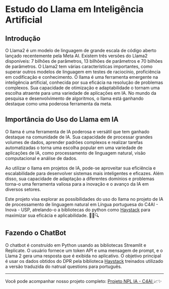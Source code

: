 # Estudo do Llama em Inteligência Artificial

## Introdução
O Llama2 é um modelo de linguagem de grande escala de código aberto lançado recentemente pela Meta AI.
Existem três versões do Llama2 disponíveis: 7 bilhões de parâmetros, 13 bilhões de parâmetros e 70 bilhões de parâmetros.
O Llama2 tem várias características importantes, como superar outros modelos de linguagem em testes de raciocínio, proficiência em codificação e conhecimento.
O llama é uma ferramenta emergente na inteligência artificial, conhecida por sua eficácia na resolução de problemas complexos. Sua capacidade de otimização e adaptabilidade o tornam uma escolha atraente para uma variedade de aplicações em IA. No mundo da pesquisa e desenvolvimento de algoritmos, o llama está ganhando destaque como uma poderosa ferramenta da meta.

## Importância do Uso do Llama em IA

O llama é uma ferramenta de IA poderosa e versátil que tem ganhado destaque na comunidade de IA. Sua capacidade de processar grandes volumes de dados, aprender padrões complexos e realizar tarefas automatizadas o torna uma escolha popular em uma variedade de aplicações de IA, como processamento de linguagem natural, visão computacional e análise de dados.

Ao utilizar o llama em projetos de IA, pode-se aproveitar sua eficiência e escalabilidade para desenvolver sistemas mais inteligentes e eficazes. Além disso, sua capacidade de adaptação a diferentes domínios e problemas torna-o uma ferramenta valiosa para a inovação e o avanço da IA em diversos setores.

Este projeto visa explorar as possibilidades do uso do llama no projeto de IA de processamento de linguagem natural em Língua portuguesa do C4AI - Inova - USP, atrelando-o a bibliotecas do python como [Haystack](https://haystack.deepset.ai/)  para maximizar sua eficácia e aplicabilidade. 🚀🧠🔍

## Fazendo o ChatBot

O chatbot é construído em Python usando as bibliotecas Streamlit e Replicate. O usuário fornece um token API e uma mensagem de prompt, e o Llama 2 gera uma resposta que é exibida no aplicativo.
O objetivo principal é usar os dados obtidos do DPR pela biblioteca [Haystack](https://haystack.deepset.ai/) treinados utilizado a versão traduzida do natrual questions para português.

---

Você pode acompanhar nosso projeto completo: [Projeto NPL IA - C4AI  ](https://github.com/Eduds007/LanguageModels) 📈✨
